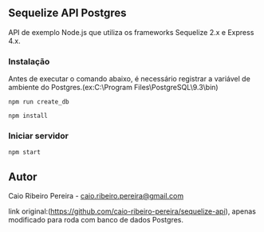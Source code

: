 ## Sequelize API Postgres

API de exemplo Node.js que utiliza os frameworks Sequelize 2.x e Express 4.x.

### Instalação

Antes de executar o comando abaixo, é necessário registrar a variável de ambiente do Postgres.(ex:C:\Program Files\PostgreSQL\9.3\bin)

`npm run create_db`  

`npm install`

### Iniciar servidor
`npm start`

## Autor
Caio Ribeiro Pereira - caio.ribeiro.pereira@gmail.com

link original:(https://github.com/caio-ribeiro-pereira/sequelize-api), apenas modificado para roda com banco de dados Postgres.